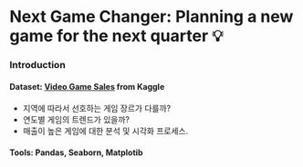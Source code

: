 # Next Game Changer: Planning a new game for the next quarter :bulb:


### Introduction


#### Dataset: [Video Game Sales](https://www.kaggle.com/gregorut/videogamesales) from Kaggle

#### 
- 지역에 따라서 선호하는 게임 장르가 다를까?
- 연도별 게임의 트렌드가 있을까?
- 매출이 높은 게임에 대한 분석 및 시각화 프로세스. 

#### Tools: Pandas, Seaborn, Matplotib 
